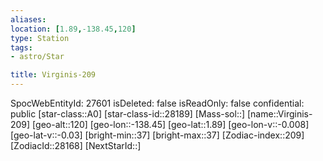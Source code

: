 ```yaml
---
aliases: 
location: [1.89,-138.45,120]
type: Station
tags:
- astro/Star

title: Virginis-209
---
```

SpocWebEntityId: 27601
isDeleted: false
isReadOnly: false
confidential: public
[star-class::A0]
[star-class-id::28189]
[Mass-sol::]
[name::Virginis-209]
[geo-alt::120]
[geo-lon::-138.45]
[geo-lat::1.89]
[geo-lon-v::-0.008]
[geo-lat-v::-0.03]
[bright-min::37]
[bright-max::37]
[Zodiac-index::209]
[ZodiacId::28168]
[NextStarId::]



